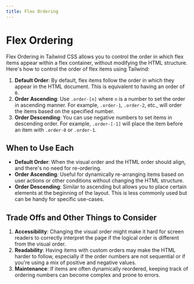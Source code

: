 ```yaml
---
title: Flex Ordering
---
```


# Flex Ordering

Flex Ordering in Tailwind CSS allows you to control the order in which flex items appear within a flex container, without modifying the HTML structure. Here's how to control the order of flex items using Tailwind:

1. **Default Order**: By default, flex items follow the order in which they appear in the HTML document. This is equivalent to having an order of `0`.
2. **Order Ascending**: Use `.order-[n]` where `n` is a number to set the order in ascending manner. For example, `.order-1`, `.order-2`, etc., will order the items based on the specified number.
3. **Order Descending**: You can use negative numbers to set items in descending order. For example, `.order-[-1]` will place the item before an item with `.order-0` or `.order-1`.

## When to Use Each

- **Default Order**: When the visual order and the HTML order should align, and there's no need for re-ordering.
- **Order Ascending**: Useful for dynamically re-arranging items based on user actions or other conditions without changing the HTML structure.
- **Order Descending**: Similar to ascending but allows you to place certain elements at the beginning of the layout. This is less commonly used but can be handy for specific use-cases.

## Trade Offs and Other Things to Consider

1. **Accessibility**: Changing the visual order might make it hard for screen readers to correctly interpret the page if the logical order is different from the visual order.
2. **Readability**: Having items with custom orders may make the HTML harder to follow, especially if the order numbers are not sequential or if you're using a mix of positive and negative values.
3. **Maintenance**: If items are often dynamically reordered, keeping track of ordering numbers can become complex and prone to errors.
